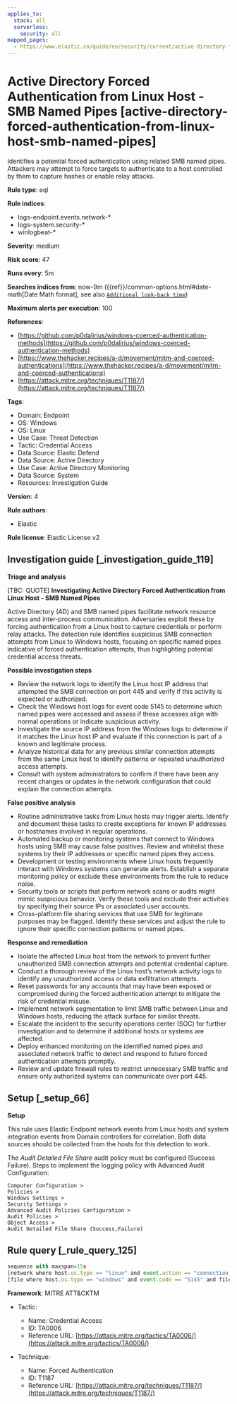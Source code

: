 ```yaml
---
applies_to:
  stack: all
  serverless:
    security: all
mapped_pages:
  - https://www.elastic.co/guide/en/security/current/active-directory-forced-authentication-from-linux-host-smb-named-pipes.html
---
```


# Active Directory Forced Authentication from Linux Host - SMB Named Pipes [active-directory-forced-authentication-from-linux-host-smb-named-pipes]

Identifies a potential forced authentication using related SMB named pipes. Attackers may attempt to force targets to authenticate to a host controlled by them to capture hashes or enable relay attacks.

**Rule type**: eql

**Rule indices**:

* logs-endpoint.events.network-*
* logs-system.security-*
* winlogbeat-*

**Severity**: medium

**Risk score**: 47

**Runs every**: 5m

**Searches indices from**: now-9m ({{ref}}/common-options.html#date-math[Date Math format], see also [`Additional look-back time`](docs-content://solutions/security/detect-and-alert/create-detection-rule.md#rule-schedule))

**Maximum alerts per execution**: 100

**References**:

* [https://github.com/p0dalirius/windows-coerced-authentication-methods](https://github.com/p0dalirius/windows-coerced-authentication-methods)
* [https://www.thehacker.recipes/a-d/movement/mitm-and-coerced-authentications](https://www.thehacker.recipes/a-d/movement/mitm-and-coerced-authentications)
* [https://attack.mitre.org/techniques/T1187/](https://attack.mitre.org/techniques/T1187/)

**Tags**:

* Domain: Endpoint
* OS: Windows
* OS: Linux
* Use Case: Threat Detection
* Tactic: Credential Access
* Data Source: Elastic Defend
* Data Source: Active Directory
* Use Case: Active Directory Monitoring
* Data Source: System
* Resources: Investigation Guide

**Version**: 4

**Rule authors**:

* Elastic

**Rule license**: Elastic License v2

## Investigation guide [_investigation_guide_119]

**Triage and analysis**

[TBC: QUOTE]
**Investigating Active Directory Forced Authentication from Linux Host - SMB Named Pipes**

Active Directory (AD) and SMB named pipes facilitate network resource access and inter-process communication. Adversaries exploit these by forcing authentication from a Linux host to capture credentials or perform relay attacks. The detection rule identifies suspicious SMB connection attempts from Linux to Windows hosts, focusing on specific named pipes indicative of forced authentication attempts, thus highlighting potential credential access threats.

**Possible investigation steps**

* Review the network logs to identify the Linux host IP address that attempted the SMB connection on port 445 and verify if this activity is expected or authorized.
* Check the Windows host logs for event code 5145 to determine which named pipes were accessed and assess if these accesses align with normal operations or indicate suspicious activity.
* Investigate the source IP address from the Windows logs to determine if it matches the Linux host IP and evaluate if this connection is part of a known and legitimate process.
* Analyze historical data for any previous similar connection attempts from the same Linux host to identify patterns or repeated unauthorized access attempts.
* Consult with system administrators to confirm if there have been any recent changes or updates in the network configuration that could explain the connection attempts.

**False positive analysis**

* Routine administrative tasks from Linux hosts may trigger alerts. Identify and document these tasks to create exceptions for known IP addresses or hostnames involved in regular operations.
* Automated backup or monitoring systems that connect to Windows hosts using SMB may cause false positives. Review and whitelist these systems by their IP addresses or specific named pipes they access.
* Development or testing environments where Linux hosts frequently interact with Windows systems can generate alerts. Establish a separate monitoring policy or exclude these environments from the rule to reduce noise.
* Security tools or scripts that perform network scans or audits might mimic suspicious behavior. Verify these tools and exclude their activities by specifying their source IPs or associated user accounts.
* Cross-platform file sharing services that use SMB for legitimate purposes may be flagged. Identify these services and adjust the rule to ignore their specific connection patterns or named pipes.

**Response and remediation**

* Isolate the affected Linux host from the network to prevent further unauthorized SMB connection attempts and potential credential capture.
* Conduct a thorough review of the Linux host’s network activity logs to identify any unauthorized access or data exfiltration attempts.
* Reset passwords for any accounts that may have been exposed or compromised during the forced authentication attempt to mitigate the risk of credential misuse.
* Implement network segmentation to limit SMB traffic between Linux and Windows hosts, reducing the attack surface for similar threats.
* Escalate the incident to the security operations center (SOC) for further investigation and to determine if additional hosts or systems are affected.
* Deploy enhanced monitoring on the identified named pipes and associated network traffic to detect and respond to future forced authentication attempts promptly.
* Review and update firewall rules to restrict unnecessary SMB traffic and ensure only authorized systems can communicate over port 445.


## Setup [_setup_66]

**Setup**

This rule uses Elastic Endpoint network events from Linux hosts and system integration events from Domain controllers for correlation. Both data sources should be collected from the hosts for this detection to work.

The *Audit Detailed File Share* audit policy must be configured (Success Failure). Steps to implement the logging policy with Advanced Audit Configuration:

```
Computer Configuration >
Policies >
Windows Settings >
Security Settings >
Advanced Audit Policies Configuration >
Audit Policies >
Object Access >
Audit Detailed File Share (Success,Failure)
```


## Rule query [_rule_query_125]

```js
sequence with maxspan=15s
[network where host.os.type == "linux" and event.action == "connection_attempted" and destination.port == 445 and not startswith~(string(destination.ip), string(host.ip))] by host.ip, data_stream.namespace
[file where host.os.type == "windows" and event.code == "5145" and file.name : ("Spoolss", "netdfs", "lsarpc", "lsass", "netlogon", "samr", "efsrpc", "FssagentRpc")] by source.ip, data_stream.namespace
```

**Framework**: MITRE ATT&CKTM

* Tactic:

    * Name: Credential Access
    * ID: TA0006
    * Reference URL: [https://attack.mitre.org/tactics/TA0006/](https://attack.mitre.org/tactics/TA0006/)

* Technique:

    * Name: Forced Authentication
    * ID: T1187
    * Reference URL: [https://attack.mitre.org/techniques/T1187/](https://attack.mitre.org/techniques/T1187/)



